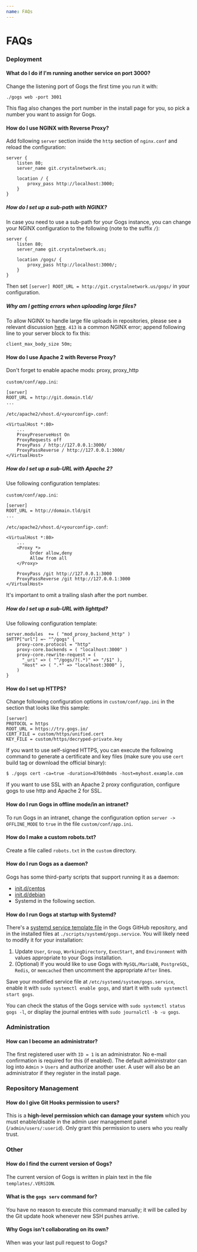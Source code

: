 ```yaml
---
name: FAQs
---
```


# FAQs

### Deployment

#### What do I do if I'm running another service on port 3000?

Change the listening port of Gogs the first time you run it with:

    ./gogs web -port 3001

This flag also changes the port number in the install page for you, so pick a number you want to assign for Gogs.

#### How do I use NGINX with Reverse Proxy?

Add following `server` section inside the `http` section of `nginx.conf` and reload the configuration:

```
server {
    listen 80;
    server_name git.crystalnetwork.us;

    location / {
        proxy_pass http://localhost:3000;
    }
}
```

##### How do I set up a sub-path with NGINX?

In case you need to use a sub-path for your Gogs instance, you can change your NGINX configuration to the following
(note to the suffix `/`):

```
server {
    listen 80;
    server_name git.crystalnetwork.us;

    location /gogs/ {
        proxy_pass http://localhost:3000/;
    }
}
```

Then set `[server] ROOT_URL = http://git.crystalnetwork.us/gogs/` in your configuration.

##### Why am I getting errors when uploading large files?

To allow NGINX to handle large file uploads in repositories, please see a relevant discussion [here](http://stackoverflow.com/a/15021750). `413` is a common NGINX error; append following line to your server block to fix this:

```
client_max_body_size 50m;
```

#### How do I use Apache 2 with Reverse Proxy?

Don't forget to enable apache mods: proxy, proxy_http

`custom/conf/app.ini`:
```
[server]
ROOT_URL = http://git.domain.tld/
...
```
`/etc/apache2/vhost.d/<yourconfig>.conf`:
```
<VirtualHost *:80>
    ...
    ProxyPreserveHost On
    ProxyRequests off
    ProxyPass / http://127.0.0.1:3000/
    ProxyPassReverse / http://127.0.0.1:3000/
</VirtualHost>
```

##### How do I set up a sub-URL with Apache 2?

Use following configuration templates:

`custom/conf/app.ini`:
```
[server]
ROOT_URL = http://domain.tld/git
...
```
`/etc/apache2/vhost.d/<yourconfig>.conf`:
```
<VirtualHost *:80>
    ...
    <Proxy *>
         Order allow,deny
         Allow from all
    </Proxy>

    ProxyPass /git http://127.0.0.1:3000
    ProxyPassReverse /git http://127.0.0.1:3000
</VirtualHost>
```

It's important to omit a trailing slash after the port number.

##### How do I set up a sub-URL with lighttpd?

Use following configuration template:

```
server.modules  += ( "mod_proxy_backend_http" )
$HTTP["url"] =~ "^/gogs" {
    proxy-core.protocol = "http"
    proxy-core.backends = ( "localhost:3000" )
    proxy-core.rewrite-request = (
      "_uri" => ( "^/gogs/?(.*)" => "/$1" ),
      "Host" => ( ".*" => "localhost:3000" ),
    )
}
```

#### How do I set up HTTPS?

Change following configuration options in `custom/conf/app.ini` in the section that looks like this sample:

```
[server]
PROTOCOL = https
ROOT_URL = https://try.gogs.io/
CERT_FILE = custom/https/unified.cert
KEY_FILE = custom/https/decryped-private.key
```

If you want to use self-signed HTTPS, you can execute the following command to generate a certificate and key files (make sure you use `cert` build tag or download the official binary):

	$ ./gogs cert -ca=true -duration=8760h0m0s -host=myhost.example.com

If you want to use SSL with an Apache 2 proxy configuration, configure gogs to use http and Apache 2 for SSL.

#### How do I run Gogs in offline mode/in an intranet?

To run Gogs in an intranet, change the configuration option `server -> OFFLINE_MODE` to `true` in the file `custom/conf/app.ini`.

#### How do I make a custom robots.txt?

Create a file called `robots.txt` in the `custom` directory.

#### How do I run Gogs as a daemon?

Gogs has some third-party scripts that support running it as a daemon:

- [init.d/centos](https://github.com/gogits/gogs/blob/master/scripts/init/centos/gogs)
- [init.d/debian](https://github.com/gogits/gogs/blob/master/scripts/init/debian/gogs)
- Systemd in the following section.

#### How do I run Gogs at startup with Systemd?

There's a [systemd service template file](https://github.com/gogits/gogs/blob/master/scripts/systemd/gogs.service) in the Gogs GitHub repository, and in the installed files at `./scripts/systemd/gogs.service`. You will likely need to modify it for your installation:

1. Update `User`, `Group`, `WorkingDirectory`, `ExecStart`, and
   `Environment` with values appropriate to your Gogs installation.
2. (Optional) If you would like to use Gogs with `MySQL/MariaDB`, `PostgreSQL`, `Redis`, or `memcached` then uncomment the appropriate `After` lines.

Save your modified service file at `/etc/systemd/system/gogs.service`, enable it with `sudo systemctl enable gogs`, and start it with `sudo systemctl start gogs`.

You can check the status of the Gogs service with `sudo systemctl status gogs -l`, or display the journal entries with `sudo journalctl -b -u gogs`.

### Administration

#### How can I become an administrator?

The first registered user with `ID = 1` is an administrator. No e-mail confirmation is required for this (if enabled). The default administrator can log into `Admin` > `Users` and authorize another user. A user will also be an administrator if they register in the install page.

### Repository Management

#### How do I give Git Hooks permission to users?

This is a **high-level permission which can damage your system** which you must enable/disable in the admin user management panel (`/admin/users/:userid`). Only grant this permission to users who you really trust.

### Other

#### How do I find the current version of Gogs?

The current version of Gogs is written in plain text in the file `templates/.VERSION`.

#### What is the `gogs serv` command for?

You have no reason to execute this command manually; it will be called by the Git update hook whenever new SSH pushes arrive.

#### Why Gogs isn't collaborating on its own?

When was your last pull request to Gogs?
